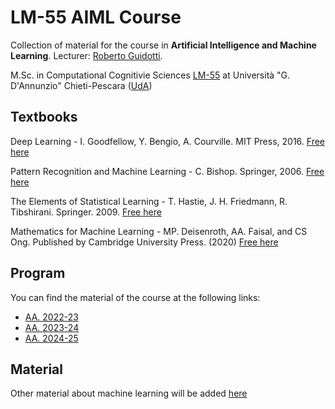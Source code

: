 # LM-55 AIML Course
Collection of material for the course in **Artificial Intelligence and Machine Learning**. Lecturer: [Roberto Guidotti](https://www.dnisc.unich.it/home-guidotti-roberto-7117).

M.Sc. in Computational Cognitivie Sciences [LM-55](https://www.unich.it/didattica/lauree-magistrali/computational-cognitive-science) at Università "G. D'Annunzio" Chieti-Pescara ([UdA](https://www.unich.it))



## Textbooks

Deep Learning - I. Goodfellow, Y. Bengio, A. Courville. MIT Press, 2016. [Free here](https://www.deeplearningbook.org/)

Pattern Recognition and Machine Learning - C. Bishop. Springer, 2006. [Free here](https://www.microsoft.com/en-us/research/uploads/prod/2006/01/Bishop-Pattern-Recognition-and-Machine-Learning-2006.pdf)

The Elements of Statistical Learning - T. Hastie, J. H. Friedmann, R. Tibshirani. Springer. 2009. [Free here](https://hastie.su.domains/ElemStatLearn/printings/ESLII_print12_toc.pdf)

Mathematics for Machine Learning -  MP. Deisenroth, AA. Faisal, and CS Ong. Published by Cambridge University Press. (2020) [Free here](https://mml-book.github.io/book/mml-book.pdf)

## Program
You can find the material of the course at the following links:
- [AA. 2022-23](program2223.md)
- [AA. 2023-24](program2324.md)
- [AA. 2024-25](program2425.md)


## Material
Other material about machine learning will be added [here](material.md)

